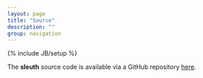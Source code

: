 ```yaml
---
layout: page
title: "Source"
description: ""
group: navigation
---
```

{% include JB/setup %}

The __sleuth__ source code is available via a GitHub repository [here](https://github.com/pachterlab/sleuth). 



